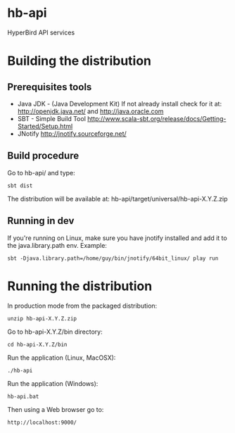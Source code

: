 hb-api
======

HyperBird API services


# Building the distribution #


## Prerequisites tools ##

* Java JDK - (Java Development Kit)
  If not already install check for it at: http://openjdk.java.net/ and  http://java.oracle.com
* SBT - Simple Build Tool
  http://www.scala-sbt.org/release/docs/Getting-Started/Setup.html
* JNotify 
  http://jnotify.sourceforge.net/


## Build procedure ##

Go to hb-api/ and type: 

    sbt dist

The distribution will be available at: 
    hb-api/target/universal/hb-api-X.Y.Z.zip

## Running in dev

If you're running on Linux, make sure you have jnotify installed and add it to the java.library.path env. Example:

    sbt -Djava.library.path=/home/guy/bin/jnotify/64bit_linux/ play run    


# Running the distribution #

In production mode from the packaged distribution: 

    unzip hb-api-X.Y.Z.zip

Go to hb-api-X.Y.Z/bin directory:

    cd hb-api-X.Y.Z/bin

Run the application (Linux, MacOSX):

    ./hb-api 

Run the application (Windows):

    hb-api.bat

Then using a Web browser go to: 

    http://localhost:9000/



